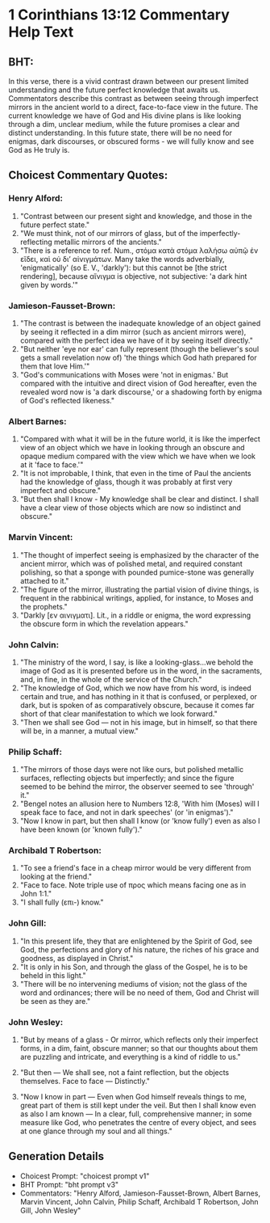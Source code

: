 # 1 Corinthians 13:12 Commentary Help Text

## BHT:
In this verse, there is a vivid contrast drawn between our present limited understanding and the future perfect knowledge that awaits us. Commentators describe this contrast as between seeing through imperfect mirrors in the ancient world to a direct, face-to-face view in the future. The current knowledge we have of God and His divine plans is like looking through a dim, unclear medium, while the future promises a clear and distinct understanding. In this future state, there will be no need for enigmas, dark discourses, or obscured forms - we will fully know and see God as He truly is.

## Choicest Commentary Quotes:
### Henry Alford:
1. "Contrast between our present sight and knowledge, and those in the future perfect state."
2. "We must think, not of our mirrors of glass, but of the imperfectly-reflecting metallic mirrors of the ancients."
3. "There is a reference to ref. Num., στόμα κατὰ στόμα λαλήσω αὐπῷ ἐν εἴδει, καὶ οὐ διʼ αἰνιγμάτων. Many take the words adverbially, 'enigmatically' (so E. V., 'darkly'): but this cannot be [the strict rendering], because αἴνιγμα is objective, not subjective: 'a dark hint given by words.'"

### Jamieson-Fausset-Brown:
1. "The contrast is between the inadequate knowledge of an object gained by seeing it reflected in a dim mirror (such as ancient mirrors were), compared with the perfect idea we have of it by seeing itself directly."
2. "But neither 'eye nor ear' can fully represent (though the believer's soul gets a small revelation now of) 'the things which God hath prepared for them that love Him.'"
3. "God's communications with Moses were 'not in enigmas.' But compared with the intuitive and direct vision of God hereafter, even the revealed word now is 'a dark discourse,' or a shadowing forth by enigma of God's reflected likeness."

### Albert Barnes:
1. "Compared with what it will be in the future world, it is like the imperfect view of an object which we have in looking through an obscure and opaque medium compared with the view which we have when we look at it 'face to face.'"
2. "It is not improbable, I think, that even in the time of Paul the ancients had the knowledge of glass, though it was probably at first very imperfect and obscure."
3. "But then shall I know - My knowledge shall be clear and distinct. I shall have a clear view of those objects which are now so indistinct and obscure."

### Marvin Vincent:
1. "The thought of imperfect seeing is emphasized by the character of the ancient mirror, which was of polished metal, and required constant polishing, so that a sponge with pounded pumice-stone was generally attached to it."
2. "The figure of the mirror, illustrating the partial vision of divine things, is frequent in the rabbinical writings, applied, for instance, to Moses and the prophets."
3. "Darkly [εν αινιγματι]. Lit., in a riddle or enigma, the word expressing the obscure form in which the revelation appears."

### John Calvin:
1. "The ministry of the word, I say, is like a looking-glass...we behold the image of God as it is presented before us in the word, in the sacraments, and, in fine, in the whole of the service of the Church." 
2. "The knowledge of God, which we now have from his word, is indeed certain and true, and has nothing in it that is confused, or perplexed, or dark, but is spoken of as comparatively obscure, because it comes far short of that clear manifestation to which we look forward."
3. "Then we shall see God — not in his image, but in himself, so that there will be, in a manner, a mutual view."

### Philip Schaff:
1. "The mirrors of those days were not like ours, but polished metallic surfaces, reflecting objects but imperfectly; and since the figure seemed to be behind the mirror, the observer seemed to see 'through' it." 
2. "Bengel notes an allusion here to Numbers 12:8, 'With him (Moses) will I speak face to face, and not in dark speeches' (or 'in enigmas')." 
3. "Now I know in part, but then shall I know (or 'know fully') even as also I have been known (or 'known fully')."

### Archibald T Robertson:
1. "To see a friend's face in a cheap mirror would be very different from looking at the friend."
2. "Face to face. Note triple use of προς which means facing one as in John 1:1."
3. "I shall fully (επι-) know."

### John Gill:
1. "In this present life, they that are enlightened by the Spirit of God, see God, the perfections and glory of his nature, the riches of his grace and goodness, as displayed in Christ."
2. "It is only in his Son, and through the glass of the Gospel, he is to be beheld in this light."
3. "There will be no intervening mediums of vision; not the glass of the word and ordinances; there will be no need of them, God and Christ will be seen as they are."

### John Wesley:
1. "But by means of a glass - Or mirror, which reflects only their imperfect forms, in a dim, faint, obscure manner; so that our thoughts about them are puzzling and intricate, and everything is a kind of riddle to us." 

2. "But then — We shall see, not a faint reflection, but the objects themselves. Face to face — Distinctly." 

3. "Now I know in part — Even when God himself reveals things to me, great part of them is still kept under the veil. But then I shall know even as also I am known — In a clear, full, comprehensive manner; in some measure like God, who penetrates the centre of every object, and sees at one glance through my soul and all things."


## Generation Details
- Choicest Prompt: "choicest prompt v1"
- BHT Prompt: "bht prompt v3"
- Commentators: "Henry Alford, Jamieson-Fausset-Brown, Albert Barnes, Marvin Vincent, John Calvin, Philip Schaff, Archibald T Robertson, John Gill, John Wesley"
